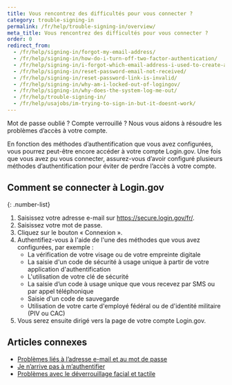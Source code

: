 ```yaml
---
title: Vous rencontrez des difficultés pour vous connecter ?
category: trouble-signing-in
permalink: /fr/help/trouble-signing-in/overview/
meta_title: Vous rencontrez des difficultés pour vous connecter ?
order: 0
redirect_from:
  - /fr/help/signing-in/forgot-my-email-address/
  - /fr/help/signing-in/how-do-i-turn-off-two-factor-authentication/
  - /fr/help/signing-in/i-forgot-which-email-address-i-used-to-create-an-account/
  - /fr/help/signing-in/reset-password-email-not-received/
  - /fr/help/signing-in/reset-password-link-is-invalid/
  - /fr/help/signing-in/why-am-i-locked-out-of-logingov/
  - /fr/help/signing-in/why-does-the-system-log-me-out/
  - /fr/help/trouble-signing-in/
  - /fr/help/usajobs/im-trying-to-sign-in-but-it-doesnt-work/
---
```


Mot de passe oublié ? Compte verrouillé ? Nous vous aidons à résoudre les problèmes d’accès à votre compte.

En fonction des méthodes d’authentification que vous avez configurées, vous pourrez peut-être encore accéder à votre compte Login.gov. Une fois que vous avez pu vous connecter, assurez-vous d’avoir configuré plusieurs méthodes d’authentification pour éviter de perdre l’accès à votre compte.

## Comment se connecter à Login.gov

{: .number-list}

1. Saisissez votre adresse e-mail sur <https://secure.login.gov/fr/>.
2. Saisissez votre mot de passe.
3. Cliquez sur le bouton « Connexion ».
4. Authentifiez-vous à l'aide de l'une des méthodes que vous avez configurées, par exemple :
   * La vérification de votre visage ou de votre empreinte digitale
   * La saisie d'un code de sécurité à usage unique à partir de votre application d'authentification
   * L'utilisation de votre clé de sécurité
   * La saisie d’un code à usage unique que vous recevez par SMS ou par appel téléphonique
   * Saisie d'un code de sauvegarde
   * Utilisation de votre carte d'employé fédéral ou de d'identité militaire (PIV ou CAC)
5. Vous serez ensuite dirigé vers la page de votre compte Login.gov.

## Articles connexes

* [Problèmes liés à l’adresse e-mail et au mot de passe](/fr/help/trouble-signing-in/forgot-your-password/)
* [Je n’arrive pas à m’authentifier](/fr/help/trouble-signing-in/issues-with-authentication-methods/)
* [Problèmes avec le déverrouillage facial et tactile](/fr/help/trouble-signing-in/authentication/face-and-touch-unlock/)
